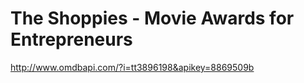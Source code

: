 # The Shoppies - Movie Awards for Entrepreneurs

http://www.omdbapi.com/?i=tt3896198&apikey=8869509b
